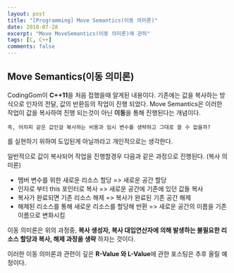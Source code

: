 ```yaml
---
layout: post
title: "[Programming] Move Semantics(이동 의미론)"
date: 2018-07-28
excerpt: "Move MoveSemantics(이동 의미론)에 관하"
tags: [C, C++]
comments: false
---
```


## Move Semantics(이동 의미론)

 CodingGom이 **C++11**을 처음 접했을때 알게된 내용이다. 기존에는 값을 복사하는 방식으로
인자의 전달, 값의 반환등의 작업이 진행 되었다. Move Semantics은 이러한 작업이 값을 복사하여
진행 되는것이 아닌 **이동**을 통해 진행된다는 개념이다.    

    즉, 어차피 같은 값인걸 복사하는 비용과 임시 변수를 생략하고 그대로 쓸 수 없을까?
를 실현하기 위하여 도입된게 아닐까라고 개인적으로는 생각한다.

일반적으로 값이 복사되어 작업을 진행할경우 다음과 같은 과정으로 진행된다. (복사 의미론)
+ 멤버 변수를 위한 새로운 리소스 할당 => 새로운 공간 할당
+ 인자로 부터 this 포인터로 복사 => 새로운 공간에 기존에 있던 값들 복사
+ 복사가 완료되면 기존 리소스 해제 => 복사가 완료된 기존 공간 해제
+ 해제된 리소스를 통해 새로운 리소스를 할당해 반환
  => 새로운 공간의 이름을 기존 이름으로 변화시킴

이동 의미론은 위의 과정중, **복사 생성자, 복사 대입연산자에 의해 발생하는 불필요한 리소스 할당과 복사, 해제 과정을 생략** 하자는 것이다.

이러한 이동 의미론과 관련이 깊은 **R-Value 와 L-Value**에 관한 포스팅은 추후 올릴 예정이다.
